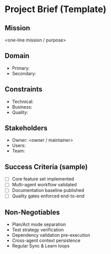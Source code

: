 # Project Brief (Template)

## Mission
<one-line mission / purpose>

## Domain
- Primary: <primary domains>
- Secondary: <secondary domains>

## Constraints
- Technical: <key technical constraints>
- Business: <business constraints>
- Quality: <quality constraints>

## Stakeholders
- Owner: <owner / maintainer>
- Users: <target user groups>
- Team: <core contributors>

## Success Criteria (sample)
- [ ] Core feature set implemented
- [ ] Multi-agent workflow validated
- [ ] Documentation baseline published
- [ ] Quality gates enforced end-to-end

## Non-Negotiables
- Plan/Act mode separation
- Test strategy verification
- Dependency validation pre-execution
- Cross-agent context persistence
- Regular Sync & Learn loops
